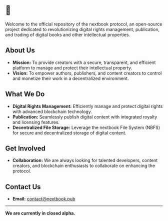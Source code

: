 # 👋

Welcome to the official repository of the nextbook protocol, an open-source project dedicated to revolutionizing digital rights management, publication, and trading of digital books and other intellectual properties.

## About Us

- **Mission:** To provide creators with a secure, transparent, and efficient platform to manage and protect their intellectual property.
- **Vision:** To empower authors, publishers, and content creators to control and monetize their work in a decentralized environment.

## What We Do

- **Digital Rights Management:** Efficiently manage and protect digital rights with advanced blockchain technology.
- **Publication:** Seamlessly publish digital content with integrated royalty and licensing features.
- **Decentralized File Storage:** Leverage the nextbook File System (NBFS) for secure and decentralized storage of digital content.

## Get Involved

- **Collaboration:** We are always looking for talented developers, content creators, and blockchain enthusiasts to collaborate on enhancing the protocol.

## Contact Us

- **Email:** [contact@nextbook.pub](mailto:contact@nextbook.pub)

---

**We are currently in closed alpha.**
